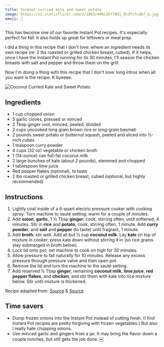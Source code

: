 ```yaml
---
title: Coconut curried kale and sweet potato
image: https://c2.staticflickr.com/2/1863/44812677891_8c3fcfcdbf_b.jpg
emoji: 🍛
---
```


This has become one of our favorite Instant Pot recipes. It's especially perfect for fall. It also holds up great for leftovers or meal prep.

I did a thing in this recipe that I don't love: where an ingredient needs its own recipe (re: 2 lbs roasted or grilled chicken breast, cubed). If it helps, once I have the Instant Pot running for its 30 minutes, I'll season the chicken breasts with salt and pepper and throw them on the grill.

Now I'm doing a thing with this recipe that I don't love: long intros when all you want is the recipe. K byeeee.

![Coconut Curried Kale and Sweet Potato](https://c2.staticflickr.com/2/1863/44812677891_8c3fcfcdbf_b.jpg)

## Ingredients

- 1 cup chopped onion
- 5 garlic cloves, pressed or minced
- 2 Tbsp ginger root, minced, peeled, divided
- 2 cups uncooked long grain brown rice or long-grain basmati
- 2 pounds sweet potato or butternut squash, peeled and sliced into ½-inch cubes
- 1 teaspoon curry powder
- 4 cups (32 oz) vegetable or chicken broth
- 1 (14-ounce) can full-fat coconut milk
- 2 large bunches of kale (about 2 pounds), stemmed and chopped
- 1 tablespoon lime juice
- Red pepper flakes (optional), to taste
- 2 lbs roasted or grilled chicken breast, cubed (optional, but highly recommended)

## Instructions

1. Lightly coat inside of a 6-quart electric pressure cooker with cooking spray. Turn machine to sauté setting; warm for a couple of minutes.
2. Add **onion**, **garlic**, 1 ½ Tbsp **ginger**; cook, stirring often, until softened, 4 minutes. Stir in **rice** and **potato**; cook, stirring often, 1 minute. Add **curry powder**, and **salt** and **pepper** (to taste) until fragrant, 1 minute.
3. Add **broth**; stir well. Add all but ½ cup **coconut milk**. Lay **kale** on top of mixture in cooker; press kale down without stirring it in (so rice grains stay submerged in broth below).
4. Lock lid onto pot; set machine to cook on high for 30 minutes.
5. Allow pressure to fall naturally for 10 minutes. Release any excess pressure through pressure valve and then open pot.
6. Remove the lid and turn the machine to the sauté setting.
7. Add reserved ½ Tbsp **ginger**, remaining **coconut milk**, **lime juice**, **red pepper flakes**, and **chicken**, and stir them with kale into rice mixture below. Stir until mixture is thickened.

Recipe adapted from: [Source](https://cookieandkate.com/2015/coconut-curried-kale-and-sweet-potato-recipe/) & [Source](https://www.weightwatchers.com/us/recipe/pressure-cooker-brown-rice-kale-and-sweet-potato-pilaf-1/56640bbd9f278a33346f68d7)

## Time savers

- Dump frozen onions into the Instant Pot instead of cutting fresh. (I find Instant Pot recipes are pretty forgiving with frozen vegetables.) But also I really hate chopping onions.
- Use minced garlic and gingers from a jar. It may bring the flavor down a couple notches, but still gets the job done.
  ￼
